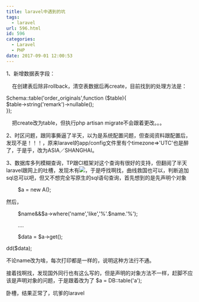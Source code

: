 ```yaml
---
title: laravel中遇到的坑
tags:
  - laravel
url: 596.html
id: 596
categories:
  - Laravel
  - PHP
date: 2017-09-01 12:00:53
---
```


1、新增数据表字段：  

    在创建表后除非rollback，清空表数据后再create，目前找到的处理方法是：  

Schema::table('order_originals',function ($table){  
 $table->string('remark')->nullable();  
});

    把create改为table，但执行php artisan migrate不会跟着更改。。。

2、时区问题，跟同事撕逼了半天，以为是系统配置问题，但查阅资料跟配置后，发现不是！！！，原来laravel的app/config文件里有个timezone=>'UTC'也是醉了，于是乎，改为ASIA／SHANGHAI。

3、数据库多列模糊查询，TP跟CI框架对这个查询有很好的支持，但翻阅了半天laravel跟网上的吐槽，发现木有![](http://img.baidu.com/hi/jx2/j_0004.gif)，于是呼找啊找，曲线救国也可以，判断追加sql总可以吧，但又不想完全写原生的sql语句查询，首先想到的是先声明个对象

        $a = new A();  

然后，

        $name&&$a->where('name','like','%'.$name.'%');  

        ....  

        $data = $a->get();  

dd($data);

不论name改为啥，每次打印都是一样的，说明这种方法行不通。

接着找啊找，发现国外同行也有这么写的，但是声明的对象方法不一样，赶脚不应该是声明对象的问题，于是跟着改为了 $a = DB::table('a');

卧槽，结果正常了，坑爹的laravel